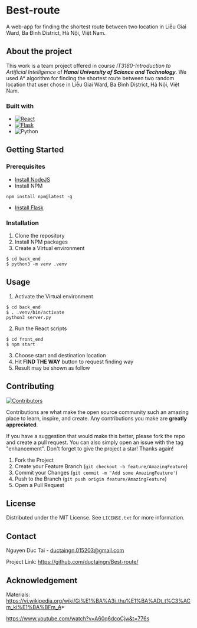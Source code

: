 # Best-route
A web-app for finding the shortest route between two location in Liễu Giai Ward, Ba Đình District, Hà Nội, Việt Nam.

## About the project 
This work is a team project offered in course *IT3160-Introduction to Artificial Intelligence* of ***Hanoi University of Science and Technology***.
We used A* algorithm for finding the shortest route between two random location that user chose in Liễu Giai Ward, Ba Đình District, Hà Nội, Việt Nam.

### Built with
- [![React][React]][React-url]
- [![Flask][Flask]][Flask-url]
- ![Python][Python]
## Getting Started
### Prerequisites
- [Install NodeJS ](https://nodejs.org/en/download)
- Install NPM
```
npm install npm@latest -g
```
- [Install Flask ](https://flask.palletsprojects.com/en/3.0.x/installation/)
### Installation
1. Clone the repository
2. Install NPM packages
3. Create a Virtual environment
```
$ cd back_end
$ python3 -m venv .venv
```

## Usage
1. Activate the Virtual environment
```
$ cd back_end
$ . .venv/bin/activate
python3 server.py
```
2. Run the React scripts
```
$ cd front_end
$ npm start
```
3. Choose start and destination location
4. Hit **FIND THE WAY** button to request finding way
5. Result may be shown as follow

## Contributing
[![Contributors][contributors-shield]][contributors-url]

Contributions are what make the open source community such an amazing place to learn, inspire, and create. Any contributions you make are **greatly appreciated**.

If you have a suggestion that would make this better, please fork the repo and create a pull request. You can also simply open an issue with the tag "enhancement". Don't forget to give the project a star! Thanks again!

1. Fork the Project
2. Create your Feature Branch (`git checkout -b feature/AmazingFeature`)
3. Commit your Changes (`git commit -m 'Add some AmazingFeature'`)
4. Push to the Branch (`git push origin feature/AmazingFeature`)
5. Open a Pull Request

## License
Distributed under the MIT License. See `LICENSE.txt` for more information.

## Contact
Nguyen Duc Tai - ductaingn.015203@gmail.com

Project Link: https://github.com/ductaingn/Best-route/

## Acknowledgement
Materials:
https://vi.wikipedia.org/wiki/Gi%E1%BA%A3i_thu%E1%BA%ADt_t%C3%ACm_ki%E1%BA%BFm_A*

https://www.youtube.com/watch?v=A60q6dcoCjw&t=776s

[contributors-shield]: https://img.shields.io/badge/CONTRIBUTORS-5-blue?style=flat-square
[contributors-url]: https://github.com/ductaingn/Best-route/graphs/contributors
[React]: https://img.shields.io/badge/React-%230088CC?style=flat-square&logo=react
[React-url]:https://react.dev/
[Flask]: https://img.shields.io/badge/Flask-%23000000?style=flat-square&logo=flask
[Flask-url]: https://flask.palletsprojects.com/en/3.0.x/#
[Python]: https://img.shields.io/badge/Python-%23ECD53F?style=flat-square&logo=python
